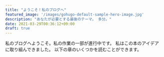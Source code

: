 ```yaml
---
title: "ようこそ！私のブログへ"
featured_image: '/images/gohugo-default-sample-hero-image.jpg'
description: "あなたが必要とする最後のテーマ。 多分。"
date: 2021-03-29T00:36:12+09:00
draft: true
---
```


私のブログへようこそ。私の作業の一部が進行中です。 私はこの本のアイデアに取り組んできました。 以下の章のいくつかを読むことができます。